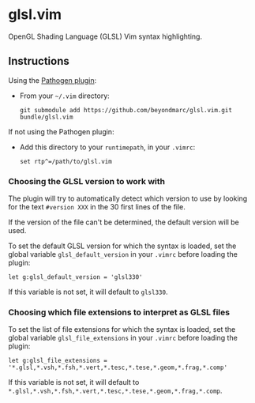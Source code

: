 # glsl.vim

OpenGL Shading Language (GLSL) Vim syntax highlighting.

## Instructions

Using the [Pathogen plugin](http://vimcasts.org/episodes/synchronizing-plugins-with-git-submodules-and-pathogen/):

* From your `~/.vim` directory:

   `git submodule add https://github.com/beyondmarc/glsl.vim.git bundle/glsl.vim`

If not using the Pathogen plugin:

* Add this directory to your `runtimepath`, in your `.vimrc`:

   `set rtp^=/path/to/glsl.vim`

### Choosing the GLSL version to work with

The plugin will try to automatically detect which version to use by looking for
the text `#version XXX` in the 30 first lines of the file.

If the version of the file can't be determined, the default version will be used.

To set the default GLSL version for which the syntax is loaded, set the global
variable `glsl_default_version` in your `.vimrc` before loading the plugin:

    let g:glsl_default_version = 'glsl330'

If this variable is not set, it will default to `glsl330`.

### Choosing which file extensions to interpret as GLSL files

To set the list of file extensions for which the syntax is loaded, set the
global variable `glsl_file_extensions` in your `.vimrc` before loading the plugin:

    let g:glsl_file_extensions = '*.glsl,*.vsh,*.fsh,*.vert,*.tesc,*.tese,*.geom,*.frag,*.comp'

If this variable is not set, it will default to `*.glsl,*.vsh,*.fsh,*.vert,*.tesc,*.tese,*.geom,*.frag,*.comp`.
